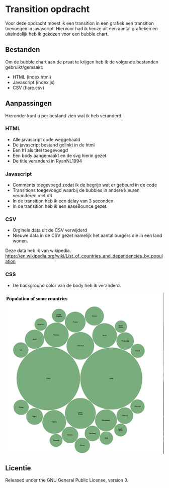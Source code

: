 # Transition opdracht
Voor deze opdracht moest ik een transition in een grafiek een transition toevoegen in javascript. Hiervoor had ik keuze uit een aantal grafieken en uiteindelijk heb ik gekozen voor een bubble chart.

## Bestanden
Om de bubble chart aan de praat te krijgen heb ik de volgende bestanden gebruikt/gemaakt:
* HTML (index.html)
* Javascript (index.js)
* CSV (flare.csv)

## Aanpassingen
Hieronder kunt u per bestand zien wat ik heb veranderd.

### HTML
* Alle javascript code weggehaald
* De javascript bestand gelinkt in de html
* Een h1 als titel toegevoegd
* Een body aangemaakt en de svg hierin gezet
* De title veranderd in RyanNL1994

### Javascript
* Comments toegevoegd zodat ik de begrijp wat er gebeurd in de code
* Transitions toegevoegd waarbij de bubbles in andere kleuren veranderen met d3
* In de transition heb ik een delay van 3 seconden
* In de transition heb ik een easeBounce gezet.

### CSV
* Orginele data uit de CSV verwijderd
* Nieuwe data in de CSV gezet namelijk het aantal burgers die in een land wonen.

Deze data heb ik van wikipedia. https://en.wikipedia.org/wiki/List_of_countries_and_dependencies_by_population

### CSS
* De background color van de body heb ik veranderd.

![Alt text](preview.png)


## Licentie
Released under the GNU General Public License, version 3.
